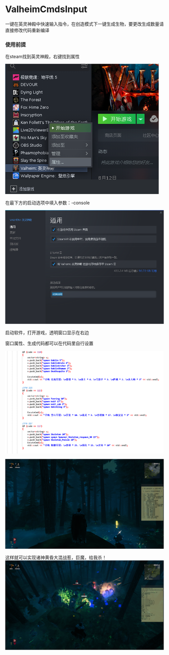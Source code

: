 # ValheimCmdsInput
一键在英灵神殿中快速输入指令，在创造模式下一键生成生物，要更改生成数量请直接修改代码重新编译

### 使用前提
在steam找到英灵神殿，右键找到属性

![image](https://raw.githubusercontent.com/icecoins/ValheimCmdsInput/main/1.png)

在最下方的启动选项中填入参数：-console

![image](https://raw.githubusercontent.com/icecoins/ValheimCmdsInput/main/2.png)

启动软件，打开游戏，透明窗口显示在右边

窗口属性、生成代码都可以在代码里自行设置

![image](https://raw.githubusercontent.com/icecoins/ValheimCmdsInput/main/5.png)

![image](https://raw.githubusercontent.com/icecoins/ValheimCmdsInput/main/3.png)

这样就可以实现诸神黄昏大混战惹，巨魔，给我杀！
![image](https://raw.githubusercontent.com/icecoins/ValheimCmdsInput/main/4.png)
